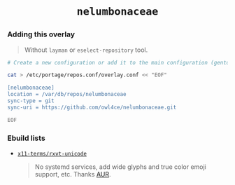 # <p align="center">`nelumbonaceae`</p>

### Adding this overlay
> Without `layman` or `eselect-repository` tool.
```sh
# Create a new configuration or add it to the main configuration (gentoo.conf).

cat > /etc/portage/repos.conf/overlay.conf << "EOF"

[nelumbonaceae]
location = /var/db/repos/nelumbonaceae
sync-type = git
sync-uri = https://github.com/owl4ce/nelumbonaceae.git

EOF
```

### Ebuild lists
* [`x11-terms/rxvt-unicode`](./x11-terms/rxvt-unicode/)

   > No systemd services, add wide glyphs and true color emoji support, etc. Thanks [AUR](https://aur.archlinux.org/packages/rxvt-unicode-truecolor-wide-glyphs/).
